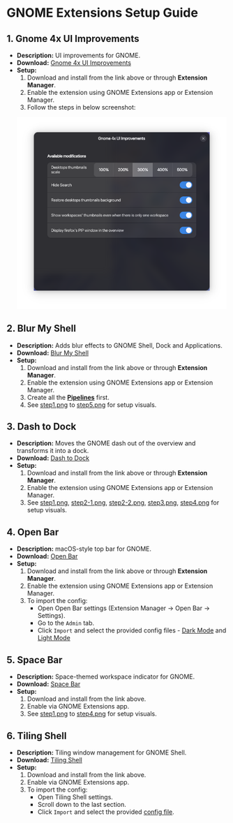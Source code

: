 # GNOME Extensions Setup Guide

## 1. Gnome 4x UI Improvements

- **Description:** UI improvements for GNOME.
- **Download:** [Gnome 4x UI Improvements](https://extensions.gnome.org/extension/4158/gnome-40-ui-improvements/)
- **Setup:**
  1. Download and install from the link above or through **Extension Manager**.
  2. Enable the extension using GNOME Extensions app or Extension Manager.
  3. Follow the steps in below screenshot:
  <p align="center"> <img src="extensions/4x/image.png"/> </p>

## 2. Blur My Shell

- **Description:** Adds blur effects to GNOME Shell, Dock and Applications.
- **Download:** [Blur My Shell](https://extensions.gnome.org/extension/3193/blur-my-shell/)
- **Setup:**
  1. Download and install from the link above or through **Extension Manager**.
  2. Enable the extension using GNOME Extensions app or Extension Manager.
  3. Create all the [**Pipelines**](extensions/blur-my-shell/pipelines/) first.
  4. See [step1.png](extensions/blur-my-shell/step1.png) to [step5.png](extensions/blur-my-shell/step5.png) for setup visuals.

## 3. Dash to Dock

- **Description:** Moves the GNOME dash out of the overview and transforms it into a dock.
- **Download:** [Dash to Dock](https://extensions.gnome.org/extension/307/dash-to-dock/)
- **Setup:**
  1. Download and install from the link above or through **Extension Manager**.
  2. Enable the extension using GNOME Extensions app or Extension Manager.
  3. See [step1.png](extensions/dash-to-dock/step1.png), [step2-1.png](extensions/dash-to-dock/step2-1.png), [step2-2.png](extensions/dash-to-dock/step2-2.png), [step3.png](extensions/dash-to-dock/step3.png), [step4.png](extensions/dash-to-dock/step4.png) for setup visuals.

## 4. Open Bar

- **Description:** macOS-style top bar for GNOME.
- **Download:** [Open Bar](https://extensions.gnome.org/extension/6580/open-bar/)
- **Setup:**
  1. Download and install from the link above or through **Extension Manager**.
  2. Enable the extension using GNOME Extensions app or Extension Manager.
  3. To import the config:
     - Open Open Bar settings (Extension Manager → Open Bar → Settings).
     - Go to the `Admin` tab.
     - Click `Import` and select the provided config files - [Dark Mode](extensions/openBar/Tahoe-Dark) and [Light Mode](extensions/openBar/Tahoe-Light)

## 5. Space Bar

- **Description:** Space-themed workspace indicator for GNOME.
- **Download:** [Space Bar](https://extensions.gnome.org/extension/5090/space-bar/)
- **Setup:**
  1. Download and install from the link above.
  2. Enable via GNOME Extensions app.
  3. See [step1.png](extensions/space-bar/step1.png) to [step4.png](extensions/space-bar/step4.png) for setup visuals.

## 6. Tiling Shell

- **Description:** Tiling window management for GNOME Shell.
- **Download:** [Tiling Shell](https://extensions.gnome.org/extension/7065/tiling-shell/)
- **Setup:**
  1. Download and install from the link above.
  2. Enable via GNOME Extensions app.
  3. To import the config:
     - Open Tiling Shell settings.
     - Scroll down to the last section.
     - Click `Import` and select the provided [config file](extensions/tiling-shell/tilingshell-settings.txt).
